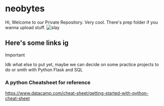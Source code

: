 # neobytes
Hi, Welcome to our Private Repository. Very cool.
There's prep folder if you wanna upload stuff.
<picture>
 <img alt="slay" src="https://github.com/qiaodotzip/neobytes/assets/139465626/62139800-2fcb-4cb7-9766-644650627448">
</picture>

## Here's some links ig

> [!IMPORTANT]
> Idk what else to put yet, maybe we can decide on some practice projects to do or smth with Python Flask and SQL

### A python Cheatsheet for reference
https://www.datacamp.com/cheat-sheet/getting-started-with-python-cheat-sheet

